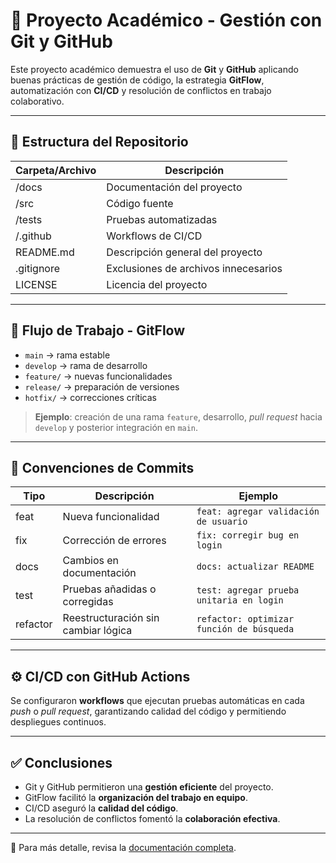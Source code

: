 # 📌 Proyecto Académico - Gestión con Git y GitHub

Este proyecto académico demuestra el uso de **Git** y **GitHub** aplicando buenas prácticas de gestión de código, la estrategia **GitFlow**, automatización con **CI/CD** y resolución de conflictos en trabajo colaborativo.  

---

## 📂 Estructura del Repositorio

| Carpeta/Archivo | Descripción                          |
|-----------------|--------------------------------------|
| /docs           | Documentación del proyecto           |
| /src            | Código fuente                        |
| /tests          | Pruebas automatizadas                |
| /.github        | Workflows de CI/CD                   |
| README.md       | Descripción general del proyecto     |
| .gitignore      | Exclusiones de archivos innecesarios |
| LICENSE         | Licencia del proyecto                |

---

## 🚀 Flujo de Trabajo - GitFlow

- `main` → rama estable  
- `develop` → rama de desarrollo  
- `feature/` → nuevas funcionalidades  
- `release/` → preparación de versiones  
- `hotfix/` → correcciones críticas  

> **Ejemplo**: creación de una rama `feature`, desarrollo, *pull request* hacia `develop` y posterior integración en `main`.

---

## 📝 Convenciones de Commits

| Tipo     | Descripción                         | Ejemplo                                 |
|----------|-------------------------------------|-----------------------------------------|
| feat     | Nueva funcionalidad                 | `feat: agregar validación de usuario`    |
| fix      | Corrección de errores               | `fix: corregir bug en login`             |
| docs     | Cambios en documentación            | `docs: actualizar README`                |
| test     | Pruebas añadidas o corregidas       | `test: agregar prueba unitaria en login` |
| refactor | Reestructuración sin cambiar lógica | `refactor: optimizar función de búsqueda`|

---

## ⚙️ CI/CD con GitHub Actions

Se configuraron **workflows** que ejecutan pruebas automáticas en cada *push* o *pull request*, garantizando calidad del código y permitiendo despliegues continuos.

---

## ✅ Conclusiones

- Git y GitHub permitieron una **gestión eficiente** del proyecto.  
- GitFlow facilitó la **organización del trabajo en equipo**.  
- CI/CD aseguró la **calidad del código**.  
- La resolución de conflictos fomentó la **colaboración efectiva**.  

---

📖 Para más detalle, revisa la [documentación completa](./docs/informe.md).

